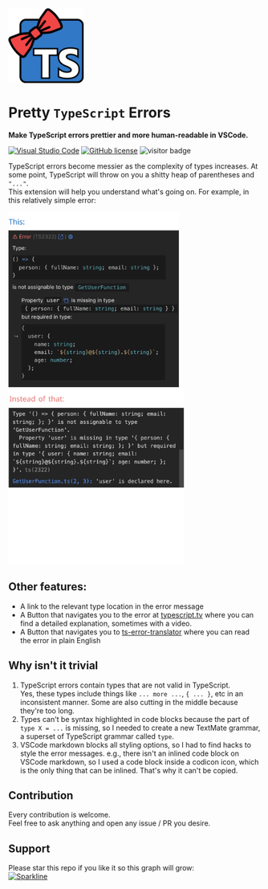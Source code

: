 <img src="./assets/icon.png" width="150" /> 

# Pretty `TypeScript` Errors

<b>Make TypeScript errors prettier and more human-readable in VSCode.</b>  
  
[![Visual Studio Code](https://img.shields.io/badge/--007ACC?logo=visual%20studio%20code&logoColor=ffffff)](https://code.visualstudio.com/)&nbsp;[![GitHub license](https://badgen.net/github/license/yoavbls/pretty-ts-errors)](https://github.com/yoavbls/pretty-ts-errors/blob/main/LICENSE)&nbsp;![visitor badge](https://visitor-badge.glitch.me/badge?page_id=pretty-ts-errors)


TypeScript errors become messier as the complexity of types increases. At some point, TypeScript will throw on you a shitty heap of parentheses and `"..."`.  
This extension will help you understand what's going on. For example, in this relatively simple error:

<img src="./assets/this.png" height="350" />&nbsp; &nbsp; <img src="./assets/instead-of-that.png" height="350" />

## Other features:
- A link to the relevant type location in the error message
- A Button that navigates you to the error at [typescript.tv](http://typescript.tv) where you can find a detailed explanation, sometimes with a video.
- A Button that navigates you to [ts-error-translator](https://ts-error-translator.vercel.app/) where you can read the error in plain English

  
## Why isn't it trivial
1. TypeScript errors contain types that are not valid in TypeScript.  
Yes, these types include things like `... more ...`, `{ ... }`, etc in an inconsistent manner. Some are also cutting in the middle because they're too long.
2. Types can't be syntax highlighted in code blocks because the part of `type X = ...` is missing, so I needed to create a new TextMate grammar, a superset of TypeScript grammar called `type`.
3. VSCode markdown blocks all styling options, so I had to find hacks to style the error messages. e.g., there isn't an inlined code block on VSCode markdown, so I used a code block inside a codicon icon, which is the only thing that can be inlined. That's why it can't be copied.

## Contribution
Every contribution is welcome.  
Feel free to ask anything and open any issue / PR you desire.

## Support
Please star this repo if you like it so this graph will grow:  
[![Sparkline](https://stars.medv.io/yoavbls/pretty-ts-errors.svg)](https://stars.medv.io/yoavbls/pretty-ts-errors)
